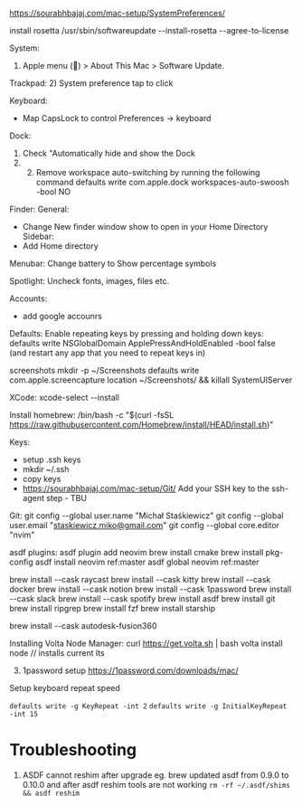 https://sourabhbajaj.com/mac-setup/SystemPreferences/


install rosetta 
/usr/sbin/softwareupdate --install-rosetta --agree-to-license




System:
1) Apple menu () > About This Mac > Software Update.

Trackpad:
2) System preference tap to click

Keyboard:
- Map CapsLock to control Preferences -> keyboard

Dock:
1) Check "Automatically hide and show the Dock
2) 2) Remove workspace auto-switching by running the following command
defaults write com.apple.dock workspaces-auto-swoosh -bool NO

Finder:
General:
- Change New finder window show to open in your Home Directory
Sidebar:
- Add Home directory

Menubar:
Change battery to Show percentage symbols

Spotlight:
Uncheck fonts, images, files etc.

Accounts:
- add google accounrs

Defaults:
Enable repeating keys by pressing and holding down keys: defaults write NSGlobalDomain ApplePressAndHoldEnabled -bool false (and restart any app that you need to repeat keys in)

screenshots
mkdir -p ~/Screenshots
defaults write com.apple.screencapture location ~/Screenshots/ && killall SystemUIServer



XCode:
xcode-select --install


Install homebrew:
/bin/bash -c "$(curl -fsSL https://raw.githubusercontent.com/Homebrew/install/HEAD/install.sh)"

Keys:
- setup .ssh keys
- mkdir ~/.ssh
- copy keys
- https://sourabhbajaj.com/mac-setup/Git/ Add your SSH key to the ssh-agent step - TBU


Git:
git config --global user.name "Michał Staśkiewicz"
git config --global user.email "staskiewicz.miko@gmail.com"
git config --global core.editor "nvim"

asdf plugins:
asdf plugin add neovim
brew install cmake
brew install pkg-config
asdf install neovim ref:master
asdf global neovim ref:master



brew install --cask raycast
brew install --cask kitty
brew install --cask docker
brew install --cask notion
brew install --cask 1password
brew install --cask slack
brew install --cask spotify
brew install asdf
brew install git
brew install ripgrep
brew install fzf
brew install starship

brew install --cask autodesk-fusion360

Installing Volta Node Manager:
curl https://get.volta.sh | bash
volta install node // installs current lts

3) 1password setup
https://1password.com/downloads/mac/

Setup keyboard repeat speed

```defaults write -g KeyRepeat -int 2```
```defaults write -g InitialKeyRepeat -int 15```


# Troubleshooting
1) ASDF cannot reshim after upgrade eg. brew updated asdf from 0.9.0 to 0.10.0 and after asdf reshim tools are not working
```rm -rf ~/.asdf/shims && asdf reshim```
